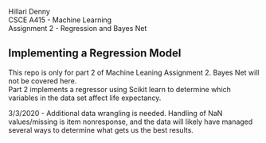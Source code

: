 Hillari Denny  
CSCE A415 - Machine Learning  
Assignment 2 - Regression and Bayes Net


## Implementing a Regression Model
This repo is only for part 2 of Machine Leaning Assignment 2. Bayes Net will not be covered here.  
Part 2 implements a regressor using Scikit learn to determine which variables in the data set affect life expectancy.  

3/3/2020 - Additional data wrangling is needed. Handling of NaN values/missing is item nonresponse, and the data will likely have managed several ways to determine what gets us the best results.  